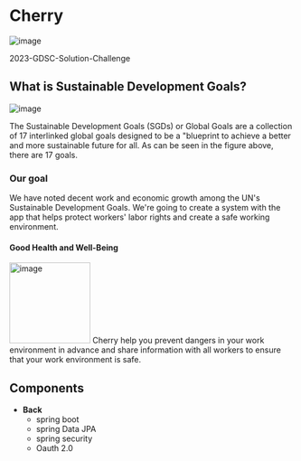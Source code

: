 # Cherry

![image](https://user-images.githubusercontent.com/92250144/224531007-deb3aa4b-9c0e-43bf-b8e6-4830e0304b53.png)

2023-GDSC-Solution-Challenge

## What is Sustainable Development Goals?

![image](https://user-images.githubusercontent.com/33146152/160327143-e36bb1b9-ccea-4f96-b3b2-d92338dd56c5.png)

The Sustainable Development Goals (SGDs) or Global Goals are a collection of 17 interlinked global goals designed to be a "blueprint to achieve a better and more sustainable future for all.
As can be seen in the figure above, there are 17 goals.

### Our goal

We have noted decent work and economic growth among the UN's Sustainable Development Goals. We're going to create a system with the app that helps protect workers' labor rights and create a safe working environment.

#### Good Health and Well-Being

<img width="143" alt="image" src="https://blog.kakaocdn.net/dn/Jgc9B/btqFoQwybu0/eQRu0YHs13tT7tM5PkCIe0/img.png">
Cherry help you prevent dangers in your work environment in advance and share information with all workers to ensure that your work environment is safe.

## Components
- **Back**
  - spring boot
  - spring Data JPA
  - spring security
  - Oauth 2.0
